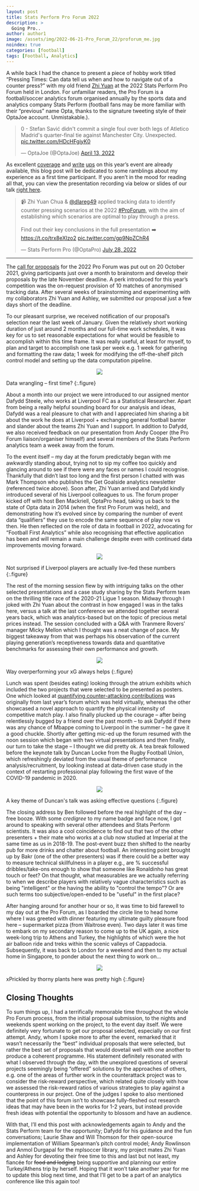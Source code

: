```yaml
---
layout: post
title: Stats Perform Pro Forum 2022
description: >
  Going Pro..
author: author1
image: /assets/img/2022-06-21-Pro_Forum_22/proforum_me.jpg
noindex: true
categories: [football]
tags: [Football, Analytics]
---
```


A while back I had the chance to present a piece of hobby work titled “Pressing Times: Can data tell us when and how to navigate out of a counter press?” with my old friend [Zhi Yuan](https://chuazy94.github.io/zy_blog_2/) at the 2022 Stats Perform Pro Forum held in London. For unfamiliar readers, the Pro Forum is a football/soccer analytics forum organised annually by the sports data and analytics company Stats Perform (football fans may be more familiar with their “previous” name Opta, thanks to the signature tweeting style of their OptaJoe account. Unmistakable.).

<blockquote class="twitter-tweet"><p lang="en" dir="ltr">0 - Stefan Savić didn&#39;t commit a single foul over both legs of Atletico Madrid&#39;s quarter-final tie against Manchester City. Unexpected. <a href="https://t.co/HDcHFgiyK0">pic.twitter.com/HDcHFgiyK0</a></p>&mdash; OptaJoe (@OptaJoe) <a href="https://twitter.com/OptaJoe/status/1514353411982045184?ref_src=twsrc%5Etfw">April 13, 2022</a></blockquote> <script async src="https://platform.twitter.com/widgets.js" charset="utf-8"></script> 

As excellent [coverage](https://twitter.com/joedgallagher/status/1506594233012137984) and [write](https://theathletic.com/3209373/2022/03/26/the-genie-is-well-and-truly-out-of-the-bottle-when-it-comes-to-data-in-football/) [ups](https://getgoalsideanalytics.com/c/stats-perform-pro-forum-2022) on this year’s event are already available, this blog post will be dedicated to some ramblings about my experience as a first time participant. If you aren’t in the mood for reading all that, you can view the presentation recording via below or slides of our talk [right here](https://drive.google.com/file/d/1lNk435a4xU7UKk8BtsxVzwZRXvJpH4NF/view?usp=sharing).

<blockquote class="twitter-tweet" data-theme="light"><p lang="en" dir="ltr">📹 Zhi Yuan Chua &amp; <a href="https://twitter.com/dlareg49?ref_src=twsrc%5Etfw">@dlareg49</a> applied tracking data to identify counter pressing scenarios at the 2022 <a href="https://twitter.com/hashtag/ProForum?src=hash&amp;ref_src=twsrc%5Etfw">#ProForum</a>, with the aim of establishing which scenarios are optimal to play through a press.<br><br>Find out their key conclusions in the full presentation ➡️ <a href="https://t.co/trx8eXIzo2">https://t.co/trx8eXIzo2</a> <a href="https://t.co/gp9NpZChR4">pic.twitter.com/gp9NpZChR4</a></p>&mdash; Stats Perform Pro (@OptaPro) <a href="https://twitter.com/OptaPro/status/1552658363543986179?ref_src=twsrc%5Etfw">July 28, 2022</a></blockquote> <script async src="https://platform.twitter.com/widgets.js" charset="utf-8"></script> 

---

The [call for proposals](https://www.statsperform.com/resource/pro-forum-2022-stats-perform-launches-call-for-proposals/) for the 2022 Pro Forum was put out on 20 October 2021, giving participants just over a month to brainstorm and develop their proposals by the late November deadline. A perk introduced for this year’s competition was the on-request provision of 10 matches of anonymised tracking data. After several weeks of brainstorming and experimenting with my collaborators Zhi Yuan and Ashley, we submitted our proposal just a few days short of the deadline. 

To our pleasant surprise, we received notification of our proposal’s selection near the last week of January. Given the relatively short working duration of just around 2 months and our full-time work schedules, it was key for us to set reasonable expectations for what would be feasible to accomplish within this time frame. It was really useful, at least for myself, to plan and target to accomplish one task per week e.g. 1 week for gathering and formatting the raw data; 1 week for modifying the off-the-shelf pitch control model and setting up the data computation pipeline. 

<p align="center">
  <img src="/assets/img/2022-06-21-Pro_Forum_22/whatsapp_chat.PNG">
</p>
Data wrangling – first time?
{:.figure}

About a month into our project we were introduced to our assigned mentor Dafydd Steele, who works at Liverpool FC as a Statistical Researcher. Apart from being a really helpful sounding board for our analysis and ideas, Dafydd was a real pleasure to chat with and I appreciated him sharing a bit about the work he does at Liverpool + exchanging general football banter and slander about the teams Zhi Yuan and I support. In addition to Dafydd, we also received feedback on our presentation from Andy Cooper (the Pro Forum liaison/organiser himself) and several members of the Stats Perform analytics team a week away from the forum.  

To the event itself – my day at the forum predictably began with me awkwardly standing about, trying not to sip my coffee too quickly and glancing around to see if there were any faces or names I could recognise. Thankfully that didn’t last too long and the first person I chatted with was Mark Thompson who publishes the Get Goalside analytics newsletter (referenced twice above). Soon after, Zhi Yuan arrived and Dafydd kindly introduced several of his Liverpool colleagues to us. The forum proper kicked off with host Ben Mackriell, OptaPro head, taking us back to the state of Opta data in 2014 (when the first Pro Forum was held), and demonstrating how it’s evolved since by comparing the number of event data “qualifiers” they use to encode the same sequence of play now vs then. He then reflected on the role of data in football in 2022, advocating for “Football First Analytics” while also recognising that effective application has been and will remain a main challenge despite even with continued data improvements moving forward.

<p align="center">
  <img src="/assets/img/2022-06-21-Pro_Forum_22/proforum_opener.jpg">
</p>
Not surprised if Liverpool players are actually live-fed these numbers
{:.figure}

The rest of the morning session flew by with intriguing talks on the other selected presentations and a case study sharing by the Stats Perform team on the thrilling title race of the 2020-21 Ligue 1 season. Midway through I joked with Zhi Yuan about the contrast in how engaged I was in the talks here, versus a talk at the last conference we attended together several years back, which was analytics-based but on the topic of precious metal prices instead. The session concluded with a Q&A with Tranmere Rovers’ manager Micky Mellon which I thought was a neat change of pace. My biggest takeaway from that was perhaps his observation of the current playing generation’s receptiveness towards data and quantitative benchmarks for assessing their own performance and growth.

<p align="center">
  <img src="/assets/img/2022-06-21-Pro_Forum_22/proforum_ligue1.jpg">
</p>
Way overperforming your xG always helps
{:.figure}

Lunch was spent (besides eating) looking through the atrium exhibits which included the two projects that were selected to be presented as posters. One which looked at [quantifying counter-attacking contributions](https://www.statsperform.com/resource/quantifying-player-contribution-to-counter-attacks/) was originally from last year’s forum which was held virtually, whereas the other showcased a novel approach to quantify the physical intensity of competitive match play. I also finally plucked up the courage – after being relentlessly bugged by a friend over the past month – to ask Dafydd if there was any chance of Mbappe coming to Liverpool in the summer – he gave it a good chuckle. Shortly after getting mic-ed up the forum resumed with the noon session which began with two virtual presentations and then finally, our turn to take the stage – I thought we did pretty ok. A tea break followed before the keynote talk by Duncan Locke from the Rugby Football Union, which refreshingly deviated from the usual theme of performance analysis/recruitment, by looking instead at data-driven case study in the context of restarting professional play following the first wave of the COVID-19 pandemic in 2020.

<p align="center">
  <img src="/assets/img/2022-06-21-Pro_Forum_22/proforum_rugby.jpg">
</p>
A key theme of Duncan's talk was asking effective questions 
{:.figure}

The closing address by Ben followed before the real highlight of the day – free booze. With some *credigree* to my name badge and face now, I got around to speaking with several other attendees and Stats Perform scientists. It was also a cool coincidence to find out that two of the other presenters + their mate who works at a club now studied at Imperial at the same time as us in 2018-19. The post-event buzz then shifted to the nearby pub for more drinks and chatter about football. An interesting point brought up by Bakr (one of the other presenters) was if there could be a better way to measure technical skillfulness in a player e.g., are % successful dribbles/take-ons enough to show that someone like Ronaldinho has great touch or feet? On that thought, what measurables are we actually referring to when we describe players with relatively vague characteristics such as being "intelligent" or the having the ability to "control the tempo"? Or are such terms too subjective/open-ended to be "useful" in the first place?

After hanging around for another hour or so, it was time to bid farewell to my day out at the Pro Forum, as I boarded the circle line to head home where I was greeted with dinner featuring my ultimate guilty pleasure food here – supermarket pizza (from Waitrose even). Two days later it was time to embark on my secondary reason to come up to the UK again, a nice week-long trip to Athens and Turkey, the highlights of which were the hot air balloon ride and treks within the scenic valleys of Cappadocia. Subsequently, it was back to London for a weekend and then to my actual home in Singapore, to ponder about the next thing to work on...

<p align="center">
  <img src="/assets/img/2022-06-21-Pro_Forum_22/cappydoccy.jpg">
</p>
xPrickled by thorny plants here was pretty high 
{:.figure}

## Closing Thoughts

To sum things up, I had a terrifically memorable time throughout the whole Pro Forum process, from the initial proposal submission, to the nights and weekends spent working on the project, to the event day itself. We were definitely very fortunate to get our proposal selected, especially on our first attempt. Andy, whom I spoke more to after the event, remarked that it wasn’t necessarily the “best” individual proposals that were selected, but rather the best set of proposals that would dovetail well with one another to produce a coherent programme. His statement definitely resonated with what I observed through the day, with the unexplored questions of several projects seemingly being “offered” solutions by the approaches of others, e.g. one of the areas of further work in the counterattack project was to consider the risk-reward perspective, which related quite closely with how we assessed the risk-reward ratios of various strategies to play against a counterpress in our project. One of the judges I spoke to also mentioned that the point of this forum isn’t to showcase fully-fleshed out research ideas that may have been in the works for 1-2 years, but instead provide fresh ideas with potential the opportunity to blossom and have an audience. 

With that, I’ll end this post with acknowledgements again to Andy and the Stats Perform team for the opportunity; Dafydd for his guidance and the fun conversations; Laurie Shaw and Will Thomson for their open-source implementation of William Spearman’s pitch control model; Andy Rowlinson and Anmol Durgapal for the mplsoccer library, my project mates Zhi Yuan and Ashley for devoting their free time to this and last but not least, my fiancée for ~~food and lodging~~ being supportive and planning our entire Turkey/Athens trip by herself. Hoping that it won’t take another year for me to update this blog next time, and that I’ll get to be a part of an analytics conference like this again too!